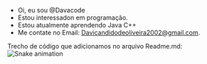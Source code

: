 -  Oi, eu sou @Davacode
-  Estou interessadon em programação.
-  Estou  atualmente aprendendo Java  C++
-  Me contate no Email: Davicandidodeoliveira2002@gmail.com.



<!---
Davacode/Davacode is a ✨ special ✨ repository because its `README.md` (this file) appears on your GitHub profile.
You can click the Preview link to take a look at your changes.
--->
Trecho de código que adicionamos no arquivo Readme.md:
![Snake animation](https://github.com/rafaballerini2/rafaballerini2/blob/output/github-contribution-grid-snake.svg)
